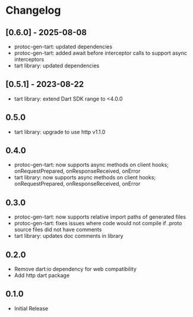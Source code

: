 # Changelog

## [0.6.0] - 2025-08-08

- protoc-gen-tart: updated dependencies
- protoc-gen-tart: added await before interceptor calls to support async interceptors
- tart library: updated dependencies

## [0.5.1] - 2023-08-22

- tart library: extend Dart SDK range to <4.0.0

## 0.5.0

- tart library: upgrade to use http v1.1.0

## 0.4.0

- protoc-gen-tart: now supports async methods on client hooks; onRequestPrepared, onResponseReceived, onError
- tart library: now supports async methods on client hooks; onRequestPrepared, onResponseReceived, onError

## 0.3.0

- protoc-gen-tart:  now supports relative import paths of generated files
- protoc-gen-tart:  fixes issues where code would not compile if .proto source files did not have comments
- tart library:	    updates doc comments in library

## 0.2.0

- Remove dart:io dependency for web compatibility
- Add http dart package

## 0.1.0

- Initial Release
